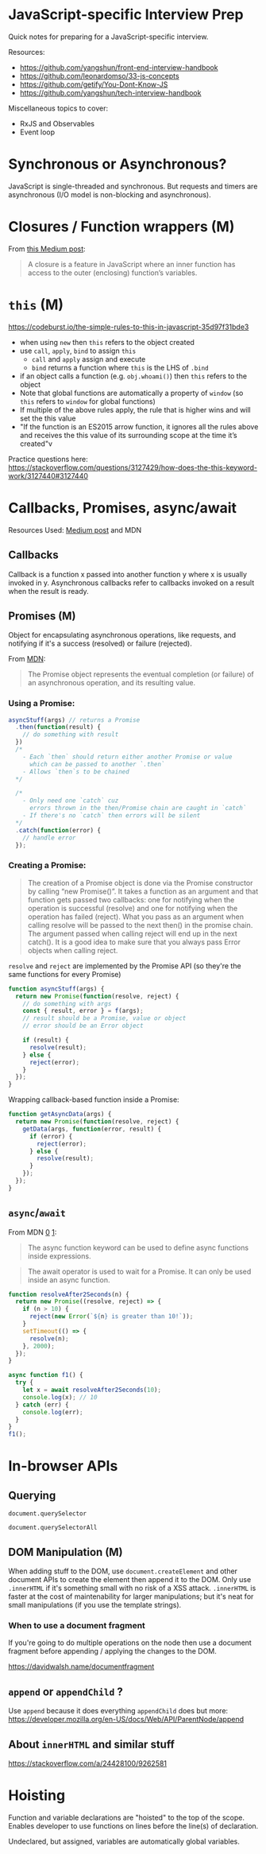 # JavaScript-specific Interview Prep

Quick notes for preparing for a JavaScript-specific interview.

Resources:

- https://github.com/yangshun/front-end-interview-handbook
- https://github.com/leonardomso/33-js-concepts
- https://github.com/getify/You-Dont-Know-JS
- https://github.com/yangshun/tech-interview-handbook

Miscellaneous topics to cover:

- RxJS and Observables
- Event loop

# Synchronous or Asynchronous?

JavaScript is single-threaded and synchronous. But requests and timers are asynchronous (I/O model is non-blocking and asynchronous).

# Closures / Function wrappers (**M**)

From [this Medium post](https://medium.freecodecamp.org/javascript-closures-simplified-d0d23fa06ba4):

> A closure is a feature in JavaScript where an inner function has access to the outer (enclosing) function’s variables.

# `this` (**M**)

https://codeburst.io/the-simple-rules-to-this-in-javascript-35d97f31bde3

- when using `new` then `this` refers to the object created
- use `call`, `apply`, `bind` to assign `this`
  - `call` and `apply` assign and execute
  - `bind` returns a function where `this` is the LHS of `.bind`
- if an object calls a function (e.g. `obj.whoami()`) then `this` refers to the object
- Note that global functions are automatically a property of `window` (so `this` refers to `window` for global functions)
- If multiple of the above rules apply, the rule that is higher wins and will set the this value
- "If the function is an ES2015 arrow function, it ignores all the rules above and receives the this value of its surrounding scope at the time it’s created"v

Practice questions here: https://stackoverflow.com/questions/3127429/how-does-the-this-keyword-work/3127440#3127440

# Callbacks, Promises, async/await

Resources Used: [Medium post](https://medium.com/codebuddies/getting-to-know-asynchronous-javascript-callbacks-promises-and-async-await-17e0673281ee) and MDN

## Callbacks

Callback is a function x passed into another function y where x is usually invoked in y. Asynchronous callbacks refer to callbacks invoked on a result when the result is ready.

## Promises (**M**)

Object for encapsulating asynchronous operations, like requests, and notifying if it's a success (resolved) or failure (rejected).

From [MDN](https://developer.mozilla.org/en-US/docs/Web/JavaScript/Reference/Global_Objects/Promise):

> The Promise object represents the eventual completion (or failure) of an asynchronous operation, and its resulting value.

### Using a Promise:

```js
asyncStuff(args) // returns a Promise
  .then(function(result) {
    // do something with result
  })
  /* 
    - Each `then` should return either another Promise or value
      which can be passed to another `.then`
    - Allows `then`s to be chained
  */

  /*
    - Only need one `catch` cuz
      errors thrown in the then/Promise chain are caught in `catch`
    - If there's no `catch` then errors will be silent
  */
  .catch(function(error) {
    // handle error
  });
```

### Creating a Promise:

> The creation of a Promise object is done via the Promise constructor by calling “new Promise()”. It takes a function as an argument and that function gets passed two callbacks: one for notifying when the operation is successful (resolve) and one for notifying when the operation has failed (reject). What you pass as an argument when calling resolve will be passed to the next then() in the promise chain. The argument passed when calling reject will end up in the next catch(). It is a good idea to make sure that you always pass Error objects when calling reject.

`resolve` and `reject` are implemented by the Promise API (so they're the same functions for every Promise)

```js
function asyncStuff(args) {
  return new Promise(function(resolve, reject) {
    // do something with args
    const { result, error } = f(args);
    // result should be a Promise, value or object
    // error should be an Error object

    if (result) {
      resolve(result);
    } else {
      reject(error);
    }
  });
}
```

Wrapping callback-based function inside a Promise:

```js
function getAsyncData(args) {
  return new Promise(function(resolve, reject) {
    getData(args, function(error, result) {
      if (error) {
        reject(error);
      } else {
        resolve(result);
      }
    });
  });
}
```

## `async`/`await`

From MDN [0](https://developer.mozilla.org/en-US/docs/Web/JavaScript/Reference/Operators/async_function) [1](https://developer.mozilla.org/en-US/docs/Web/JavaScript/Reference/Operators/await):

> The async function keyword can be used to define async functions inside expressions.

> The await operator is used to wait for a Promise. It can only be used inside an async function.

```js
function resolveAfter2Seconds(n) {
  return new Promise((resolve, reject) => {
    if (n > 10) {
      reject(new Error(`${n} is greater than 10!`));
    }
    setTimeout(() => {
      resolve(n);
    }, 2000);
  });
}

async function f1() {
  try {
    let x = await resolveAfter2Seconds(10);
    console.log(x); // 10
  } catch (err) {
    console.log(err);
  }
}
f1();
```

# In-browser APIs

## Querying

`document.querySelector`

`document.querySelectorAll`

## DOM Manipulation (**M**)

When adding stuff to the DOM, use `document.createElement` and other document APIs to create the element then append it to the DOM. Only use `.innerHTML` if it's something small with no risk of a XSS attack. `.innerHTML` is faster at the cost of maintenability for larger manipulations; but it's neat for small manipulations (if you use the template strings).

### When to use a document fragment

If you're going to do multiple operations on the node then use a document fragment before appending / applying the changes to the DOM.

https://davidwalsh.name/documentfragment

## `append` or `appendChild` ?

Use `append` because it does everything `appendChild` does but more: https://developer.mozilla.org/en-US/docs/Web/API/ParentNode/append

## About `innerHTML` and similar stuff

https://stackoverflow.com/a/24428100/9262581

# Hoisting

Function and variable declarations are "hoisted" to the top of the scope. Enables developer to use functions on lines before the line(s) of declaration.

Undeclared, but assigned, variables are automatically global variables.
